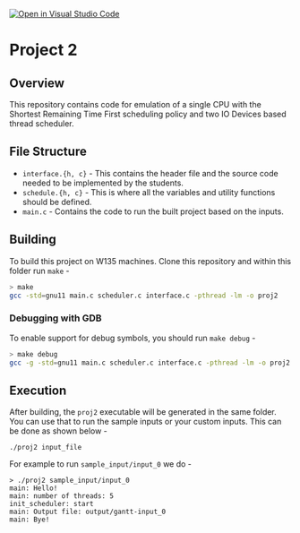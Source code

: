 [![Open in Visual Studio Code](https://classroom.github.com/assets/open-in-vscode-c66648af7eb3fe8bc4f294546bfd86ef473780cde1dea487d3c4ff354943c9ae.svg)](https://classroom.github.com/online_ide?assignment_repo_id=10537063&assignment_repo_type=AssignmentRepo)
# Project 2

## Overview

This repository contains code for emulation of a single CPU with the Shortest Remaining Time First scheduling policy and two IO Devices based thread scheduler.

## File Structure

- `interface.{h, c}` - This contains the header file and the source code needed to be implemented by the students.
- `schedule.{h, c}` - This is where all the variables and utility functions should be defined.
- `main.c` - Contains the code to run the built project based on the inputs.

## Building

To build this project on W135 machines. Clone this repository and within this folder run `make` -

```sh
> make
gcc -std=gnu11 main.c scheduler.c interface.c -pthread -lm -o proj2
```

### Debugging with GDB

To enable support for debug symbols, you should run `make debug` -

```sh
> make debug
gcc -g -std=gnu11 main.c scheduler.c interface.c -pthread -lm -o proj2
```

## Execution

After building, the `proj2` executable will be generated in the same folder. You can use that to run the sample inputs
or your custom inputs. This can be done as shown below -

```shell
./proj2 input_file
```

For example to run `sample_input/input_0` we do -

```shell
> ./proj2 sample_input/input_0
main: Hello!
main: number of threads: 5
init_scheduler: start
main: Output file: output/gantt-input_0
main: Bye!
```
